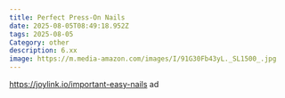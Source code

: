 ```yaml
---
title: Perfect Press-On Nails
date: 2025-08-05T08:49:18.952Z
tags: 2025-08-05
Category: other
description: 6.xx
image: https://m.media-amazon.com/images/I/91G30Fb43yL._SL1500_.jpg
---
```

https://joylink.io/important-easy-nails ad